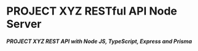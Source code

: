 # PROJECT XYZ RESTful API Node Server

##### PROJECT XYZ REST API with Node JS, TypeScript, Express and Prisma
